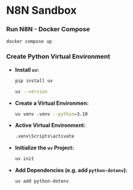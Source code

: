 # N8N Sandbox

### Run N8N - Docker Compose
```
docker compose up
```

### Create Python Virtual Environment
- **Install `uv`:**

   ```bash
   pip install uv

   uv --version
- **Create a Virtual Environmen:**
    ```bash
    uv venv .venv --python=3.10
- **Active Virtual Environment:**
    ```bash
    .venv\Scripts\activate
- **Initialize the `uv` Project:**
    ```bash
    uv init
- **Add Dependencies (e.g. add `python-dotenv`):**
    ```bash
    uv add python-dotenv